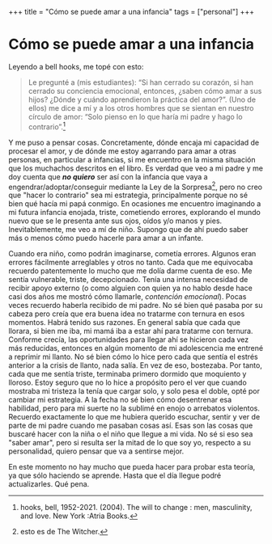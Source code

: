 +++
title = "Cómo se puede amar a una infancia"
tags = ["personal"]
+++

# Cómo se puede amar a una infancia


Leyendo a bell hooks, me topé con esto:

> Le pregunté a (mis estudiantes): “Si han cerrado su corazón, si han cerrado su conciencia emocional, 
> entonces, ¿saben cómo amar a sus hijos? ¿Dónde y cuándo aprendieron la práctica del amor?”. 
> (Uno de ellos) me dice a mí y a los otros hombres que se sientan en nuestro círculo de amor: “Solo pienso
> en lo que haría mi padre y hago lo contrario”.[^1]

Y me puso a pensar cosas. Concretamente, dónde encaja mi capacidad de procesar el amor, y de dónde me estoy agarrando para amar a otras personas, en particular a infancias, si me encuentro en la misma situación que los muchachos descritos en el libro. Es verdad que veo a mi padre y me doy cuenta que **_no quiero_** ser así con la infancia que vaya a engendrar/adoptar/conseguir mediante la Ley de la Sorpresa[^2], pero no creo que "hacer lo contrario" sea mi estrategia, principalmente porque no sé bien qué hacía mi papá conmigo. En ocasiones me encuentro imaginando a mi futura infancia enojada, triste, cometiendo errores, explorando el mundo nuevo que se le presenta ante sus ojos, oídos y/o manos y pies. Inevitablemente, me veo a mí de niño. Supongo que de ahí puedo saber más o menos cómo puedo hacerle para amar a un infante.

Cuando era niño, como podrán imaginarse, cometía errores. Algunos eran errores fácilmente arreglables y otros no tanto. Cada que me equivocaba recuerdo patentemente lo mucho que me dolía darme cuenta de eso. Me sentía vulnerable, triste, decepcionado. Tenía una intensa necesidad de recibir apoyo externo (o como alguien con quien ya no hablo desde hace casi dos años me mostró cómo llamarle, _contención emocional_). Pocas veces recuerdo haberla recibido de mi padre. No sé bien qué pasaba por su cabeza pero creía que era buena idea no tratarme con ternura en esos momentos. Habrá tenido sus razones. En general sabía que cada que llorara, si bien me iba, mi mamá iba a estar ahí para tratarme con ternura. Conforme crecía, las oportunidades para llegar ahí se hicieron cada vez más reducidas, entonces en algún momento de mi adolescencia me entrené a reprimir mi llanto. No sé bien cómo lo hice pero cada que sentía el estrés anterior a la crisis de llanto, nada salía. En vez de eso, bostezaba. Por tanto, cada que me sentía triste, terminaba primero dormido que moquiento y lloroso. Estoy seguro que no lo hice a propósito pero el ver que cuando mostraba mi tristeza la tenía que cargar solo, y solo pesa el doble, opté por cambiar mi estrategia. A la fecha no sé bien cómo desentrenar esa habilidad, pero para mi suerte no la sublimé en enojo o arrebatos violentos. Recuerdo exactamente lo que me hubiera querido escuchar, sentir y ver de parte de mi padre cuando me pasaban cosas así. Esas son las cosas que buscaré hacer con la niña o el niño que llegue a mi vida. No sé si eso sea "saber amar", pero si resulta ser la mitad de lo que soy yo, respecto a su personalidad, quiero pensar que va a sentirse mejor. 

En este momento no hay mucho que pueda hacer para probar esta teoría, ya que sólo haciendo se aprende. Hasta que el día llegue podré actualizarles. Qué pena.

[^1]: hooks, bell, 1952-2021. (2004). The will to change : men, masculinity, and love. New York :Atria Books.
[^2]: esto es de The Witcher.